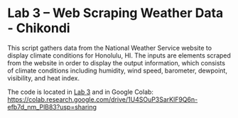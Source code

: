 # Lab 3 – Web Scraping Weather Data - Chikondi

This script gathers data from the National Weather Service website to display climate conditions for Honolulu, HI. The inputs are elements scraped from the website in order to display the output information, which consists of climate conditions including humidity, wind speed, barometer, dewpoint, visibility, and heat index.  

The code is located in [Lab 3](lab-3-web-scrapping-weather-data-chikondi1/lab3script) and in Google Colab: https://colab.research.google.com/drive/1U4SOuP3SarKlF9Q6n-efb7d_nm_PlB83?usp=sharing
